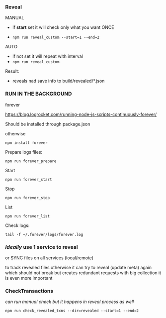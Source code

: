 ### Reveal

MANUAL 
- if **start** set it will check only what you want ONCE

- `npm run reveal_custom --start=1 --end=2`

AUTO
- if not set it will repeat with interval
- `npm run reveal_custom`

Result:
- reveals nad save info to build/revealed/*.json


### RUN IN THE BACKGROUND

forever

https://blog.logrocket.com/running-node-js-scripts-continuously-forever/

Should be installed through package.json

otherwise

`npm install forever`

Prepare logs files:

`npm run forever_prepare`

Start

`npm run forever_start`

Stop

`npm run forever_stop`

List

`npm run forever_list`

Check logs:

`tail -f ~/.forever/logs/forever.log`


### _Ideally_ use 1 service to reveal 
or SYNC files on all services (local/remote)

to track revealed files
otherwise it can try to reveal (update meta) again
which should not break but creates redundant requests
with big collection it is even more important


### CheckTransactions
_can run manual check but it happens in reveal process as well_

`npm run check_revealed_txns --dir=revealed --start=1 --end=2`
